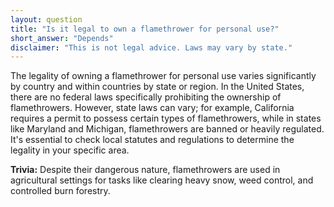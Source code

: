 ```yaml
---
layout: question
title: "Is it legal to own a flamethrower for personal use?"
short_answer: "Depends"
disclaimer: "This is not legal advice. Laws may vary by state."
---
```


The legality of owning a flamethrower for personal use varies significantly by country and within countries by state or region. In the United States, there are no federal laws specifically prohibiting the ownership of flamethrowers. However, state laws can vary; for example, California requires a permit to possess certain types of flamethrowers, while in states like Maryland and Michigan, flamethrowers are banned or heavily regulated. It's essential to check local statutes and regulations to determine the legality in your specific area.

**Trivia:** Despite their dangerous nature, flamethrowers are used in agricultural settings for tasks like clearing heavy snow, weed control, and controlled burn forestry.
